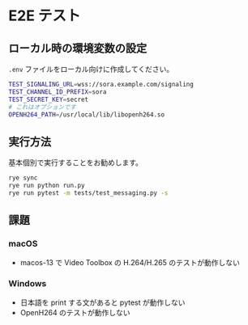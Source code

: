# E2E テスト

## ローカル時の環境変数の設定

`.env` ファイルをローカル向けに作成してください。

```bash
TEST_SIGNALING_URL=wss://sora.example.com/signaling
TEST_CHANNEL_ID_PREFIX=sora
TEST_SECRET_KEY=secret
# これはオプションです
OPENH264_PATH=/usr/local/lib/libopenh264.so
```

## 実行方法

基本個別で実行することをお勧めします。

```bash
rye sync
rye run python run.py
rye run pytest -m tests/test_messaging.py -s
```

## 課題

### macOS

- macos-13 で Video Toolbox の H.264/H.265 のテストが動作しない

### Windows

- 日本語を print する文があると pytest が動作しない
- OpenH264 のテストが動作しない
